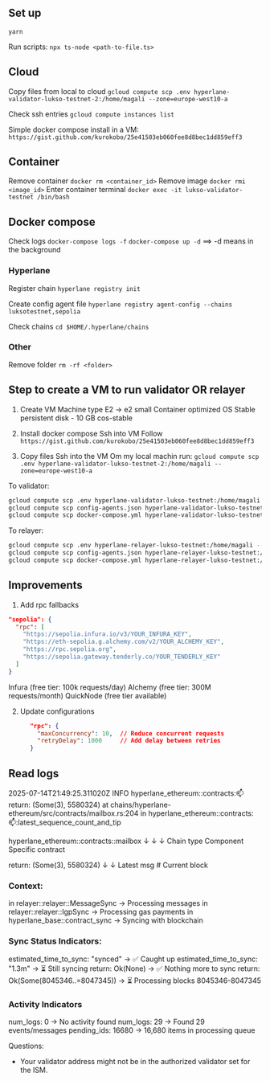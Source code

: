 ## Set up

`yarn`

Run scripts:
`npx ts-node <path-to-file.ts>`

## Cloud

Copy files from local to cloud
`gcloud compute scp .env hyperlane-validator-lukso-testnet-2:/home/magali --zone=europe-west10-a`

Check ssh entries `gcloud compute instances list`

Simple docker compose install in a VM:
`https://gist.github.com/kurokobo/25e41503eb060fee8d8bec1dd859eff3`

## Container

Remove container `docker rm <container_id>`
Remove image `docker rmi <image_id>`
Enter container terminal `docker exec -it lukso-validator-testnet /bin/bash`

## Docker compose

Check logs `docker-compose logs -f`
`docker-compose up -d` ==> -d means in the background

### Hyperlane

Register chain
`hyperlane registry init`

Create config agent file
`hyperlane registry agent-config --chains luksotestnet,sepolia`

Check chains
`cd $HOME/.hyperlane/chains`

### Other

Remove folder `rm -rf <folder>`

## Step to create a VM to run validator OR relayer

1. Create VM
   Machine type E2 -> e2 small
   Container optimized OS
   Stable persistent disk - 10 GB
   cos-stable

2. Install docker compose
   Ssh into VM
   Follow `https://gist.github.com/kurokobo/25e41503eb060fee8d8bec1dd859eff3`

3. Copy files
   Ssh into the VM
   Om my local machin run:
   `gcloud compute scp .env hyperlane-validator-lukso-testnet-2:/home/magali --zone=europe-west10-a`

To validator:

```bash
gcloud compute scp .env hyperlane-validator-lukso-testnet:/home/magali --zone=europe-west10-a
gcloud compute scp config-agents.json hyperlane-validator-lukso-testnet:/home/magali --zone=europe-west10-a
gcloud compute scp docker-compose.yml hyperlane-validator-lukso-testnet:/home/magali --zone=europe-west10-a
```

To relayer:

```bash
gcloud compute scp .env hyperlane-relayer-lukso-testnet:/home/magali --zone=europe-west10-a
gcloud compute scp config-agents.json hyperlane-relayer-lukso-testnet:/home/magali --zone=europe-west10-a
gcloud compute scp docker-compose.yml hyperlane-relayer-lukso-testnet:/home/magali --zone=europe-west10-a
```

## Improvements

1. Add rpc fallbacks

```json
"sepolia": {
  "rpc": [
    "https://sepolia.infura.io/v3/YOUR_INFURA_KEY",
    "https://eth-sepolia.g.alchemy.com/v2/YOUR_ALCHEMY_KEY",
    "https://rpc.sepolia.org",
    "https://sepolia.gateway.tenderly.co/YOUR_TENDERLY_KEY"
  ]
}
```

Infura (free tier: 100k requests/day)
Alchemy (free tier: 300M requests/month)
QuickNode (free tier available)

2. Update configurations

```json
      "rpc": {
        "maxConcurrency": 10,  // Reduce concurrent requests
        "retryDelay": 1000     // Add delay between retries
      }
```

## Read logs

2025-07-14T21:49:25.311020Z INFO hyperlane_ethereum::contracts::mailbox: return: (Some(3), 5580324)
at chains/hyperlane-ethereum/src/contracts/mailbox.rs:204
in hyperlane_ethereum::contracts::mailbox::latest_sequence_count_and_tip

hyperlane_ethereum::contracts::mailbox
↓ ↓ ↓
Chain type Component Specific contract

return: (Some(3), 5580324)
↓ ↓
Latest msg # Current block

### Context:

in relayer::relayer::MessageSync → Processing messages
in relayer::relayer::IgpSync → Processing gas payments
in hyperlane_base::contract_sync → Syncing with blockchain

### Sync Status Indicators:

estimated_time_to_sync: "synced" → ✅ Caught up
estimated_time_to_sync: "1.3m" → ⏳ Still syncing
return: Ok(None) → ✅ Nothing more to sync
return: Ok(Some(8045346..=8047345)) → ⏳ Processing blocks 8045346-8047345

### Activity Indicators

num_logs: 0 → No activity found
num_logs: 29 → Found 29 events/messages
pending_ids: 16680 → 16,680 items in processing queue

Questions:

- Your validator address might not be in the authorized validator set for the ISM.
